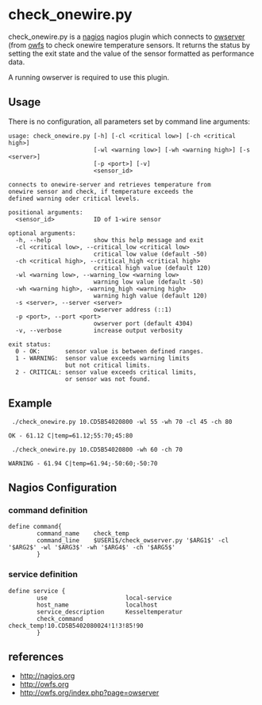 # check_onewire.py

check_onewire.py is a [nagios](http://nagios.org) nagios plugin which connects to [owserver](http://owfs.org/index.php?page=owserver) (from [owfs](http://owfs.org) to check onewire temperature sensors.
It returns the status by setting the exit state and the value of the sensor formatted as performance data.

A running owserver is required to use this plugin.

## Usage

There is no configuration, all parameters set by command line arguments:

```
usage: check_onewire.py [-h] [-cl <critical low>] [-ch <critical high>]
                        [-wl <warning low>] [-wh <warning high>] [-s <server>]
                        [-p <port>] [-v]
                        <sensor_id>

connects to onewire-server and retrieves temperature from
onewire sensor and check, if temperature exceeds the
defined warning oder critical levels.

positional arguments:
  <sensor_id>           ID of 1-wire sensor

optional arguments:
  -h, --help            show this help message and exit
  -cl <critical low>, --critical_low <critical low>
                        critical low value (default -50)
  -ch <critical high>, --critical_high <critical high>
                        critical high value (default 120)
  -wl <warning low>, --warning_low <warning low>
                        warning low value (default -50)
  -wh <warning high>, -warning_high <warning high>
                        warning high value (default 120)
  -s <server>, --server <server>
                        owserver address (::1)
  -p <port>, --port <port>
                        owserver port (default 4304)
  -v, --verbose         increase output verbosity

exit status:
  0 - OK:       sensor value is between defined ranges.
  1 - WARNING:  sensor value exceeds warning limits
                but not critical limits.
  2 - CRITICAL: sensor value exceeds critical limits,
                or sensor was not found.
```

## Example

```
 ./check_onewire.py 10.CD5B54020800 -wl 55 -wh 70 -cl 45 -ch 80

OK - 61.12 C|temp=61.12;55:70;45:80
```

```
 ./check_onewire.py 10.CD5B54020800 -wh 60 -ch 70

WARNING - 61.94 C|temp=61.94;-50:60;-50:70
```


## Nagios Configuration
### command definition
```
define command{
        command_name    check_temp
        command_line    $USER1$/check_owserver.py '$ARG1$' -cl '$ARG2$' -wl '$ARG3$' -wh '$ARG4$' -ch '$ARG5$'
        }
```

### service definition
```
define service {
        use                      local-service
        host_name                localhost
        service_description      Kesseltemperatur
        check_command            check_temp!10.CD5B5402080024!1!3!85!90        
        }
```

## references 
- http://nagios.org
- http://owfs.org
- http://owfs.org/index.php?page=owserver
